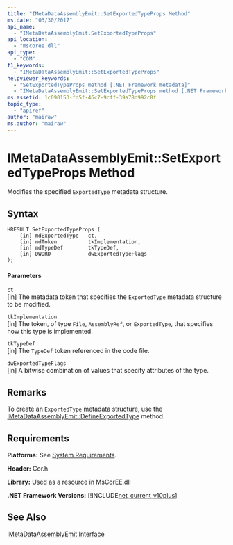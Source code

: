 ```yaml
---
title: "IMetaDataAssemblyEmit::SetExportedTypeProps Method"
ms.date: "03/30/2017"
api_name: 
  - "IMetaDataAssemblyEmit.SetExportedTypeProps"
api_location: 
  - "mscoree.dll"
api_type: 
  - "COM"
f1_keywords: 
  - "IMetaDataAssemblyEmit::SetExportedTypeProps"
helpviewer_keywords: 
  - "SetExportedTypeProps method [.NET Framework metadata]"
  - "IMetaDataAssemblyEmit::SetExportedTypeProps method [.NET Framework metadata]"
ms.assetid: 1c090153-fd5f-46c7-9cff-39a78d992c8f
topic_type: 
  - "apiref"
author: "mairaw"
ms.author: "mairaw"
---
```

# IMetaDataAssemblyEmit::SetExportedTypeProps Method
Modifies the specified `ExportedType` metadata structure.  
  
## Syntax  
  
```  
HRESULT SetExportedTypeProps (  
    [in] mdExportedType   ct,   
    [in] mdToken          tkImplementation,  
    [in] mdTypeDef        tkTypeDef,  
    [in] DWORD            dwExportedTypeFlags  
);  
```  
  
#### Parameters  
 `ct`  
 [in] The metadata token that specifies the `ExportedType` metadata structure to be modified.  
  
 `tkImplementation`  
 [in] The token, of type `File`, `AssemblyRef`, or `ExportedType`, that specifies how this type is implemented.  
  
 `tkTypeDef`  
 [in] The `TypeDef` token referenced in the code file.  
  
 `dwExportedTypeFlags`  
 [in] A bitwise combination of values that specify attributes of the type.  
  
## Remarks  
 To create an `ExportedType` metadata structure, use the [IMetaDataAssemblyEmit::DefineExportedType](../../../../docs/framework/unmanaged-api/metadata/imetadataassemblyemit-defineexportedtype-method.md) method.  
  
## Requirements  
 **Platforms:** See [System Requirements](../../../../docs/framework/get-started/system-requirements.md).  
  
 **Header:** Cor.h  
  
 **Library:** Used as a resource in MsCorEE.dll  
  
 **.NET Framework Versions:** [!INCLUDE[net_current_v10plus](../../../../includes/net-current-v10plus-md.md)]  
  
## See Also  
 [IMetaDataAssemblyEmit Interface](../../../../docs/framework/unmanaged-api/metadata/imetadataassemblyemit-interface.md)
